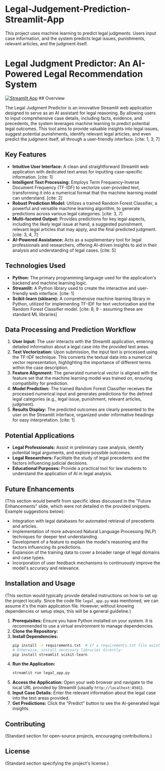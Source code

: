 # Legal-Judgement-Prediction-Streamlit-App
This project uses machine learning to predict legal judgments. Users input case information, and the system predicts legal issues, punishments, relevant articles, and the judgment itself.
# Legal Judgment Predictor: An AI-Powered Legal Recommendation System

[![Streamlit App](https://static.streamlit.io/badges/streamlit_badge_black_white.svg)](YOUR_STREAMLIT_APP_URL) ## Overview

The Legal Judgment Predictor is an innovative Streamlit web application designed to serve as an AI assistant for legal reasoning. By allowing users to input comprehensive case details, including facts, evidence, and precedents, the system leverages machine learning to predict potential legal outcomes. This tool aims to provide valuable insights into legal issues, suggest potential punishments, identify relevant legal articles, and even predict the judgment itself, all through a user-friendly interface. [cite: 1, 3, 7]

## Key Features

* **Intuitive User Interface:** A clean and straightforward Streamlit web application with dedicated text areas for inputting case-specific information. [cite: 1]
* **Intelligent Text Processing:** Employs Term Frequency-Inverse Document Frequency (TF-IDF) to vectorize user-provided text, transforming it into a numerical format that the machine learning model can understand. [cite: 2]
* **Robust Prediction Model:** Utilizes a trained Random Forest Classifier, a powerful and versatile machine learning algorithm, to generate predictions across various legal categories. [cite: 3, 7]
* **Multi-faceted Output:** Provides predictions for key legal aspects, including the likely legal issue at hand, a suggested punishment, relevant legal articles that may apply, and the final predicted judgment. [cite: 3, 4, 7]
* **AI-Powered Assistance:** Acts as a supplementary tool for legal professionals and researchers, offering AI-driven insights to aid in their analysis and understanding of legal cases. [cite: 5]

## Technologies Used

* **Python:** The primary programming language used for the application's backend and machine learning logic.
* **Streamlit:** A Python library used to create the interactive and user-friendly web interface. [cite: 1]
* **Scikit-learn (sklearn):** A comprehensive machine learning library in Python, utilized for implementing TF-IDF for text vectorization and the Random Forest Classifier model. [cite: 8, 9 - assuming these are standard ML libraries]

## Data Processing and Prediction Workflow

1.  **User Input:** The user interacts with the Streamlit application, entering detailed information about a legal case into the provided text areas.
2.  **Text Vectorization:** Upon submission, the input text is processed using the TF-IDF technique. This converts the textual data into a numerical vector representation, highlighting the importance of different terms within the case description.
3.  **Feature Alignment:** The generated numerical vector is aligned with the feature set that the machine learning model was trained on, ensuring compatibility for prediction.
4.  **Model Prediction:** The trained Random Forest Classifier receives the processed numerical input and generates predictions for the defined legal categories (e.g., legal issue, punishment, relevant articles, judgment).
5.  **Results Display:** The predicted outcomes are clearly presented to the user on the Streamlit interface, organized under informative headings for easy interpretation. [cite: 1]

## Potential Applications

* **Legal Professionals:** Assist in preliminary case analysis, identify potential legal arguments, and explore possible outcomes.
* **Legal Researchers:** Facilitate the study of legal precedents and the factors influencing judicial decisions.
* **Educational Purposes:** Provide a practical tool for law students to understand the application of AI in legal analysis.

## Future Enhancements

(This section would benefit from specific ideas discussed in the "Future Enhancements" slide, which were not detailed in the provided snippets. Example suggestions below):

* Integration with legal databases for automated retrieval of precedents and articles.
* Implementation of more advanced Natural Language Processing (NLP) techniques for deeper text understanding.
* Development of a feature to explain the model's reasoning and the factors influencing its predictions.
* Expansion of the training data to cover a broader range of legal domains and case types.
* Incorporation of user feedback mechanisms to continuously improve the model's accuracy and relevance.

## Installation and Usage

(This section would typically provide detailed instructions on how to set up the project locally. Since the code file `legal_app.py` was mentioned, we can assume it's the main application file. However, without knowing dependencies or setup steps, this will be a general guideline.)

1.  **Prerequisites:** Ensure you have Python installed on your system. It is recommended to use a virtual environment to manage dependencies.
2.  **Clone the Repository:**
3.  **Install Dependencies:**
    ```bash
    pip install -r requirements.txt  # If a requirements.txt file exists
    # Otherwise, install necessary libraries directly:
    pip install streamlit scikit-learn
    ```
4.  **Run the Application:**
    ```bash
    streamlit run legal_app.py
    ```
5.  **Access the Application:** Open your web browser and navigate to the local URL provided by Streamlit (usually `http://localhost:8501`).
6.  **Input Case Details:** Enter the relevant information about the legal case into the text areas provided.
7.  **Get Predictions:** Click the "Predict" button to see the AI-generated legal insights.

## Contributing

(Standard section for open-source projects, encouraging contributions.)

## License

(Standard section specifying the project's license.)


